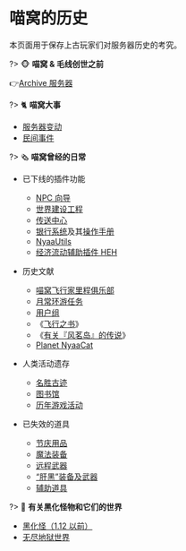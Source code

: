 # 喵窝的历史

本页面用于保存上古玩家们对服务器历史的考究。

?> :monkey_face: **喵窝 & 毛线创世之前**

👉[Archive 服务器](wiki/server-network#archive)

?> :cat2: **喵窝大事**

- [服务器变动](changelog)
- [民间事件](changelogs/unofficial-events)

?> :newspaper_roll: **喵窝曾经的日常**

- 已下线的插件功能
  + [NPC 向导](legacy/nyaa/npc)
  + [世界建设工程](legacy/nyaa/projects)
  + [传送中心](legacy/nyaa/teleport-center)
  + [银行系统](legacy/nyaa/economics/nyaabank)及其[操作手册](legacy/nyaa/tutorial/plugins/nyaabank-instructions)
  + [NyaaUtils](legacy/nyaa/tutorial/plugins/nyaautils.md)
  + [经济流动辅助插件 HEH](legacy/nyaa/tutorial/plugins/hamsterecohelper.md)


- 历史文献
  + [喵窝飞行家里程俱乐部](legacy/nyaa/nfmc)
  + [月常环游任务](legacy/nyaa/monthly-course)
  + [用户组](legacy/nyaa/permission-groups)
  + 《[飞行之书](space/book-of-elytra)》
  + <span class="nw-spoiler">《[有关『风茗岛』的传说](space/legend-of-fengming-island)》</span>
  + [Planet NyaaCat](legacy/nyaa/planet-nyaacat)


- 人类活动遗存
  + [名胜古迹](legacy/nyaa/historical-sites)
  + [图书馆](nyaa/projects/libraries)
  + [历年游戏活动](legacy/activities)


- 已失效的道具
  + [节庆用品](legacy/nyaa/items/festival)
  + [魔法装备](legacy/nyaa/items/magic)
  + [远程武器](legacy/nyaa/items/remote-weapons)
  + [“肝黑”装备及武器](legacy/inf2/items.md)
  + [辅助道具](legacy/nyaa/items/assistant)


?> :imp: **有关黑化怪物和它们的世界**

- [黑化怪（1.12 以前）](legacy/inf0/infernal-mobs)
- [无尽地狱世界](legacy/inf)
